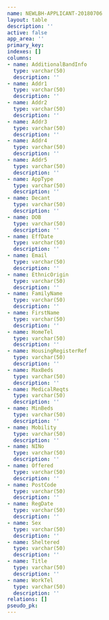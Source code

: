 ```yaml
---
name: NEWLBH-APPLICANT-20180706
layout: table
description: ''
active: false
app_area: ''
primary_key: 
indexes: []
columns:
- name: AdditionalBandInfo
  type: varchar(50)
  description: ''
- name: Addr1
  type: varchar(50)
  description: ''
- name: Addr2
  type: varchar(50)
  description: ''
- name: Addr3
  type: varchar(50)
  description: ''
- name: Addr4
  type: varchar(50)
  description: ''
- name: Addr5
  type: varchar(50)
  description: ''
- name: AppType
  type: varchar(50)
  description: ''
- name: Decant
  type: varchar(50)
  description: ''
- name: DOB
  type: varchar(50)
  description: ''
- name: EffDate
  type: varchar(50)
  description: ''
- name: Email
  type: varchar(50)
  description: ''
- name: EthnicOrigin
  type: varchar(50)
  description: ''
- name: FamilyName
  type: varchar(50)
  description: ''
- name: FirstName
  type: varchar(50)
  description: ''
- name: HomeTel
  type: varchar(50)
  description: ''
- name: HousingRegisterRef
  type: varchar(50)
  description: ''
- name: MaxBeds
  type: varchar(50)
  description: ''
- name: MedicalReqts
  type: varchar(50)
  description: ''
- name: MinBeds
  type: varchar(50)
  description: ''
- name: Mobility
  type: varchar(50)
  description: ''
- name: NINo
  type: varchar(50)
  description: ''
- name: Offered
  type: varchar(50)
  description: ''
- name: PostCode
  type: varchar(50)
  description: ''
- name: RegDate
  type: varchar(50)
  description: ''
- name: Sex
  type: varchar(50)
  description: ''
- name: Sheltered
  type: varchar(50)
  description: ''
- name: Title
  type: varchar(50)
  description: ''
- name: WorkTel
  type: varchar(50)
  description: ''
relations: []
pseudo_pk: 
---
```


